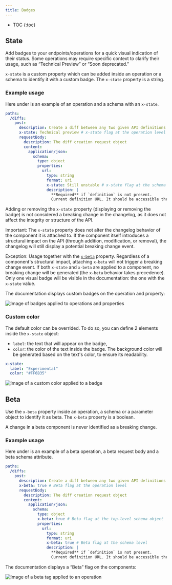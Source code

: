 ```yaml
---
title: Badges
---
```


- TOC
{:toc}

## State

Add badges to your endpoints/operations for a quick visual indication of their status.
Some operations may require specific context to clarify their usage, such as “Technical Preview” or “Soon deprecated.”

`x-state` is a custom property which can be added inside an operation or a schema to identify it with a custom badge.
The `x-state` property is a string.

### Example usage

Here under is an example of an operation and a schema with an `x-state`.

```yaml
paths:
  /diffs:
    post:
      description: Create a diff between any two given API definitions
      x-state: Technical preview # x-state flag at the operation level
      requestBody:
        description: The diff creation request object
        content:
          application/json:
            schema:
              type: object
              properties:
                url:
                  type: string
                  format: uri
                  x-state: Still unstable # x-state flag at the schema level
                  description: |
                    **Required** if `definition` is not present.
                    Current definition URL. It should be accessible through HTTP by Bump.sh servers.
```

Adding or removing the `x-state` property (displaying or removing the badge) is not considered a breaking change in the changelog, as it does not affect the integrity or structure of the API.

Important: The `x-state` property does not alter the changelog behavior of the component it is attached to. If the component itself introduces a structural impact on the API (through addition, modification, or removal), the changelog will still display a potential breaking change event.

Exception: Usage together with the [`x-beta`](#beta) property.
Regardless of a component's structural impact, attaching `x-beta` will not trigger a breaking change event. If both `x-state` and `x-beta` are applied to a component, no breaking change will be generated (the `x-beta` behavior takes precedence). Only one visual badge will be visible in the documentation: the one with the `x-state` value.

The documentation displays custom badges on the operation and property:

![Image of badges applied to operations and properties](/images/help/doc-x-state.png)

### Custom color

The default color can be overrided. To do so, you can define 2 elements inside the `x-state` object:
- `label`: the text that will appear on the badge,
- `color`: the color of the text inside the badge. The background color will be generated based on the text's color, to ensure its readability.

```yaml
x-state:
  label: "Experimental"
  color: "#FF6B35"
```

![Image of a custom color applied to a badge](/images/help/doc-x-state-custom-color.png)

## Beta

Use the `x-beta` property inside an operation, a schema or a parameter object to identify it as beta.
The `x-beta` property is a boolean.

A change in a beta component is never identified as a breaking change.

### Example usage

Here under is an example of a beta operation, a beta request body and a beta schema attribute.

```yaml
paths:
  /diffs:
    post:
      description: Create a diff between any two given API definitions
      x-beta: true # Beta flag at the operation level
      requestBody:
        description: The diff creation request object
        content:
          application/json:
            schema:
              type: object
              x-beta: true # Beta flag at the top-level schema object
              properties:
                url:
                  type: string
                  format: uri
                  x-beta: true # Beta flag at the schema level
                  description: |
                    **Required** if `definition` is not present.
                    Current definition URL. It should be accessible through HTTP by Bump.sh servers.
```

The documentation displays a “Beta” flag on the components:

![Image of a beta tag applied to an operation](/images/help/doc-beta.png)

